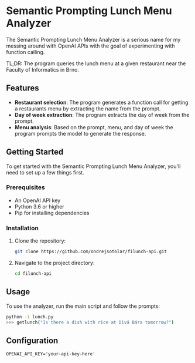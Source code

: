 # Semantic Prompting Lunch Menu Analyzer
The Semantic Prompting Lunch Menu Analyzer is a serious name for my messing around with OpenAI APIs with the goal of experimenting with function calling. 

TL;DR: The program queries the lunch menu at a given restaurant near the Faculty of Informatics in Brno. 

## Features
- **Restaurant selection**: The program generates a function call for getting a restaurants menu by extracting the name from the prompt.
- **Day of week extraction**: The program extracts the day of week from the prompt. 
- **Menu analysis**: Based on the prompt, menu, and day of week the program prompts the model to generate the response.

## Getting Started
To get started with the Semantic Prompting Lunch Menu Analyzer, you'll need to set up a few things first.

### Prerequisites
- An OpenAI API key
- Python 3.6 or higher
- Pip for installing dependencies

### Installation

1. Clone the repository:
   ```bash
   git clone https://github.com/ondrejsotolar/filunch-api.git
   ```
2. Navigate to the project directory:
   ```bash
   cd filunch-api
   ```

## Usage
To use the analyzer, run the main script and follow the prompts:
   ```bash
   python -i lunch.py
   >>> getlunch("Is there a dish with rice at Divá Bára tomorrow?")
   ```

## Configuration
   ```plaintext
   OPENAI_API_KEY='your-api-key-here'
   ```
